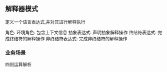 ## 解释器模式
定义一个语言表达式,并对其进行解释执行

角色:
环境角色: 包含上下文信息
抽象表达式: 声明抽象解释操作
终结符表达式: 完成终结符的解释操作
非终结符表达式: 完成非终结符的解释操作

### 业务场景
四则运算解析
